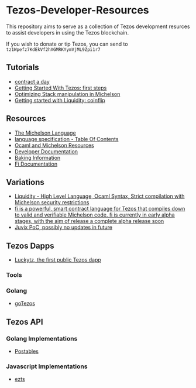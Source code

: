 # Tezos-Developer-Resources

This repository aims to serve as a collection of Tezos development resurces to assist developers in using the Tezos blockchain.

If you wish to donate or tip Tezos, you can send to `tz1Wpefz7KdEkVf2hXGMRKYymVjML9Zpi1r7`

## Tutorials

* [contract a day](https://www.michelson-lang.com/contract-a-day.html#sec-1)
* [Getting Started With Tezos: first steps](https://martin.pospech.cz/post/getting_started_with_tezos/)
* [Optimizing Stack manipulation in Michelson](https://hackernoon.com/optimizing-stack-manipulation-in-michelson-31ba7ff11a3a)
* [Getting started with Liquidity: coinflip](https://martin.pospech.cz/post/getting_started_with_liquidity/)

## Resources

* [The Michelson Language](https://www.michelson-lang.com/)
* [language specification - Table Of Contents](https://doc.tzalpha.net/whitedoc/michelson.html#table-of-contents)
* [Ocaml and Michelson Resources](https://github.com/tezoscommunity/FAQ/wiki/OCaml-and-MIchelson-Resources)
* [Developer Documentation](https://doc.tzalpha.net/index.html)
* [Baking Information](https://medium.com/tezos/its-a-baker-s-life-for-me-c214971201e1)
* [Fi Documentation](https://fi-code.gitbooks.io/documentation/content/)

## Variations

* [Liquidity - High Level Language, Ocaml Syntax, Strict compilation with Michelson security restrictions](https://www.liquidity-lang.org/)
* [fi is a powerful, smart contract language for Tezos that compiles down to valid and verifiable Michelson code. fi is currently in early alpha stages, with the aim of release a complete alpha release soon](https://github.com/stephenandrews/fi)
* [Juvix PoC, possibly no updates in future](https://github.com/cwgoes/juvix)

## Tezos Dapps

* [Luckytz, the first public Tezos dapp](https://luckytez.github.io/)

### Tools

### Golang

* [goTezos](https://github.com/DefinitelyNotAGoat/goTezos)

## Tezos API

### Golang Implementations

* [Postables](https://github.com/postables/TGo)

### Javascript Implementations

* [ezts](https://github.com/stephenandrews/eztz)